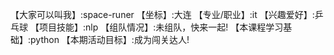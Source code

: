 【大家可以叫我】:space-runer
【坐标】:大连
【专业/职业】:it
【兴趣爱好】:乒乓球
【项目技能】:nlp
【组队情况】:未组队，快来一起!
【本课程学习基础】:python
【本期活动目标】:成为闯关达人!

